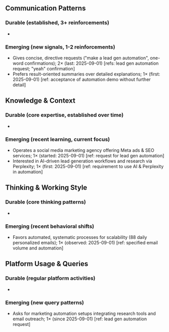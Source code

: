 ## Communication Patterns
### Durable (established, 3+ reinforcements)
- 

### Emerging (new signals, 1-2 reinforcements)
- Gives concise, directive requests ("make a lead gen automation", one-word confirmations); 2× (last: 2025-09-01) [refs: lead gen automation request; "yeah" confirmation]
- Prefers result-oriented summaries over detailed explanations; 1× (first: 2025-09-01) [ref: acceptance of automation demo without further detail]

## Knowledge & Context
### Durable (core expertise, established over time)
-

### Emerging (recent learning, current focus)
- Operates a social media marketing agency offering Meta ads & SEO services; 1× (started: 2025-09-01) [ref: request for lead gen automation]
- Interested in AI-driven lead generation workflows and research via Perplexity; 1× (first: 2025-09-01) [ref: requirement to use AI & Perplexity in automation]

## Thinking & Working Style
### Durable (core thinking patterns)
-

### Emerging (recent behavioral shifts)
- Favors automated, systematic processes for scalability (88 daily personalized emails); 1× (observed: 2025-09-01) [ref: specified email volume and automation]

## Platform Usage & Queries
### Durable (regular platform activities)
-

### Emerging (new query patterns)
- Asks for marketing automation setups integrating research tools and email outreach; 1× (since 2025-09-01) [ref: lead gen automation request]
